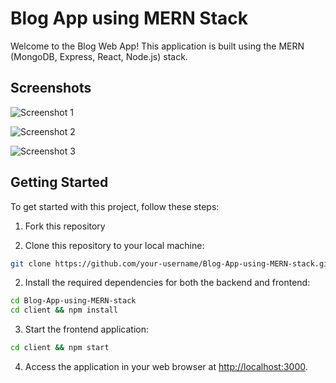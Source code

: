 # Blog App using MERN Stack

Welcome to the Blog Web App! This application is built using the MERN (MongoDB, Express, React, Node.js) stack.

## Screenshots

![Screenshot 1](./../client/public/blogApp1.png)

![Screenshot 2](./../client/public/blogApp2.png)

![Screenshot 3](./../client/public/blogApp3.png)

## Getting Started

To get started with this project, follow these steps:

1. Fork this repository

1. Clone this repository to your local machine:

```bash
git clone https://github.com/your-username/Blog-App-using-MERN-stack.git
```

2. Install the required dependencies for both the backend and frontend:

```bash
cd Blog-App-using-MERN-stack
cd client && npm install
```
3. Start the frontend application:

```bash
cd client && npm start
```

4. Access the application in your web browser at [http://localhost:3000](http://localhost:3000).
